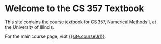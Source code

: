 # Welcome to the CS 357 Textbook

This site contains the course textbook for CS 357, Numerical Methods I, at the University of Illinois.

For the main course page, visit [{{site.courseUrl}}]({{site.courseUrl}}).
